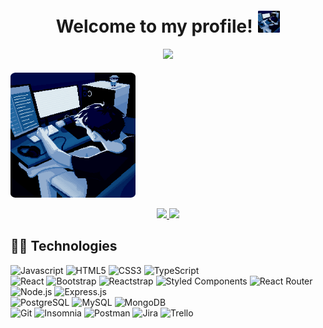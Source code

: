 <h1 align="center">
  Welcome to my profile!
  <img style="margin-left: 2px; margin-top: 5px" alt="togepi" src="./assets/213875785-400ae517-156b-4aca-a787-bac75d84c393.gif" width="35" height="35" />
</h1>

<p style="position: relative; z-index: 1;"  align="center">
  <img src="https://readme-typing-svg.herokuapp.com?font=Fira+Code&size=22&duration=4000&color=A471CF&lines=Junior+Fullstack+Web+Developer;Willing+to+learn+new+things!" />
</p>

 <img style="margin-right: 150px; margin-top: 5px" alt="togepi" src="./assets/213875785-400ae517-156b-4aca-a787-bac75d84c393.gif" width="200" height="200" />


<p style="position: relative; z-index: 1;"  align="center">
  <a href="mailto:yasir12bouazzati@gmail.com">
    <img src="https://img.shields.io/badge/GMAIL-e81744?&style=for-the-badge&logo=gmail&logoColor=white" />
  </a>
   <a href="https://www.linkedin.com/in/yasir-el-bouazzati-1846832a1/" target="_blank">
    <img src="https://img.shields.io/badge/linkedin-%230077B5.svg?&style=for-the-badge&logo=linkedin&logoColor=white" />
  </a>
</p>

## 👩‍💻 Technologies

<div>
  <img alt="Javascript" src="https://img.shields.io/badge/-Javascript-ffcd00?style=flat-square&logo=javascript&logoColor=black">
  <img alt="HTML5" src="https://img.shields.io/badge/-HTML5-ff5324?style=flat-square&logo=html5&logoColor=white">
  <img alt="CSS3" src="https://img.shields.io/badge/-CSS3-0766f5?style=flat-square&logo=css3&logoColor=white">
  <img alt="TypeScript" src="https://img.shields.io/badge/-TypeScript-3178c6?style=flat-square&logo=typescript&logoColor=white">
</div>
<div>
  <img alt="React" src="https://img.shields.io/badge/-React-00aff0?style=flat-square&logo=react&logoColor=white">
  <img alt="Bootstrap" src="https://img.shields.io/badge/-Bootstrap-7930d9?style=flat-square&logo=bootstrap&logoColor=white">
  <img alt="Reactstrap" src="https://img.shields.io/badge/-Reactstrap-5f5dd9?style=flat-square&logo=bootstrap&logoColor=white">
  <img alt="Styled Components" src="https://img.shields.io/badge/-Styled%20Components-e667b0?style=flat-square&logo=styled-components&logoColor=white">
  <img alt="React Router" src="https://img.shields.io/badge/-React%20Router-fa2a2a?style=flat-square&logo=react-router&logoColor=white">
  <img alt="Node.js" src="https://img.shields.io/badge/-Node.js-3a9e48?style=flat-square&logo=node.js&logoColor=white">
  <img alt="Express.js" src="https://img.shields.io/badge/-Express.js-787878?style=flat-square&logo=express&logoColor=white">
</div>
<div>
  <img alt="PostgreSQL" src="https://img.shields.io/badge/-PostgreSQL-4765c4?style=flat-square&logo=postgresql&logoColor=white">
  <img alt="MySQL" src="https://img.shields.io/badge/-MySQL-e08e14?style=flat-square&logo=mysql&logoColor=white">
  <img alt="MongoDB" src="https://img.shields.io/badge/-MongoDB-589636?style=flat-square&logo=mongodb&logoColor=white">
</div>
<div>
  <img alt="Git" src="https://img.shields.io/badge/-Git-fc5c38?style=flat-square&logo=git&logoColor=white">
  <img alt="Insomnia" src="https://img.shields.io/badge/-Insomnia-693bdb?style=flat-square&logo=insomnia&logoColor=white">
  <img alt="Postman" src="https://img.shields.io/badge/-Postman-fa732a?style=flat-square&logo=postman&logoColor=white">
  <img alt="Jira" src="https://img.shields.io/badge/-Jira-0e17c2?style=flat-square&logo=jira&logoColor=white">
  <img alt="Trello" src="https://img.shields.io/badge/-Trello-0559C9?style=flat-square&logo=trello&logoColor=white">
</div>


</p>
